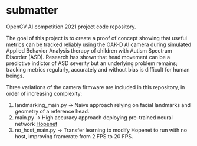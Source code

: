 # submatter
OpenCV AI competition 2021 project code repository.

The goal of this project is to create a proof of concept showing that useful metrics can be tracked reliably using the OAK-D AI camera during simulated Applied Behavior Analysis therapy of children with Autism Spectrum Disorder (ASD). Research has shown that head movement can be a predictive indictor of ASD severity but an underlying problem remains; tracking metrics regularly, accurately and without bias is difficult for
human beings.

Three variations of the camera firmware are included in this repository, in order of increasing complexity:
1. landmarking_main.py -> Naive approach relying on facial landmarks and geometry of a reference head.
1. main.py             -> High accuracy approach deploying pre-trained neural network [Hopenet](https://github.com/OverEuro/deep-head-pose-lite)
1. no_host_main.py     -> Transfer learning to modify Hopenet to run with no host, improving framerate from 2 FPS to 20 FPS.
